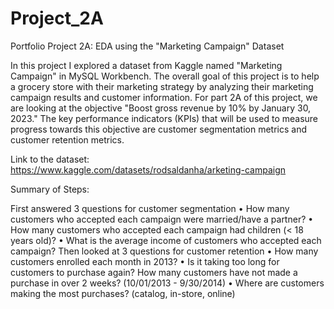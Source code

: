 # Project_2A
Portfolio Project 2A: EDA using the "Marketing Campaign" Dataset

In this project I explored a dataset from Kaggle named "Marketing Campaign" in MySQL Workbench. The overall goal of this project is to help a grocery store with their marketing strategy by analyzing their marketing campaign results and customer information. For part 2A of this project, we are looking at the objective "Boost gross revenue by 10% by January 30, 2023." The key performance indicators (KPIs) that will be used to measure progress towards this objective are customer segmentation metrics and customer retention metrics.

Link to the dataset: https://www.kaggle.com/datasets/rodsaldanha/arketing-campaign

Summary of Steps:

First answered 3 questions for customer segmentation
• How many customers who accepted each campaign were married/have a partner?
• How many customers who accepted each campaign had children (< 18 years old)?
• What is the average income of customers who accepted each campaign?
Then looked at 3 questions for customer retention
• How many customers enrolled each month in 2013? 
• Is it taking too long for customers to purchase again? How many customers have not made a purchase in over 2 weeks? (10/01/2013 - 9/30/2014)
• Where are customers making the most purchases? (catalog, in-store, online)
